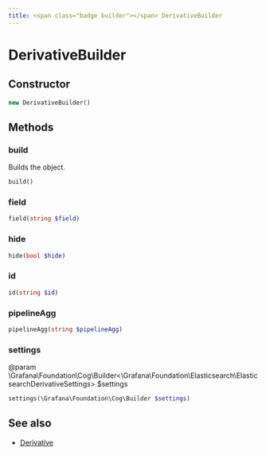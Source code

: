```yaml
---
title: <span class="badge builder"></span> DerivativeBuilder
---
```

# <span class="badge builder"></span> DerivativeBuilder

## Constructor

```php
new DerivativeBuilder()
```
## Methods

### <span class="badge object-method"></span> build

Builds the object.

```php
build()
```

### <span class="badge object-method"></span> field

```php
field(string $field)
```

### <span class="badge object-method"></span> hide

```php
hide(bool $hide)
```

### <span class="badge object-method"></span> id

```php
id(string $id)
```

### <span class="badge object-method"></span> pipelineAgg

```php
pipelineAgg(string $pipelineAgg)
```

### <span class="badge object-method"></span> settings

@param \Grafana\Foundation\Cog\Builder<\Grafana\Foundation\Elasticsearch\ElasticsearchDerivativeSettings> $settings

```php
settings(\Grafana\Foundation\Cog\Builder $settings)
```

## See also

 * <span class="badge object-type-class"></span> [Derivative](./object-Derivative.md)
